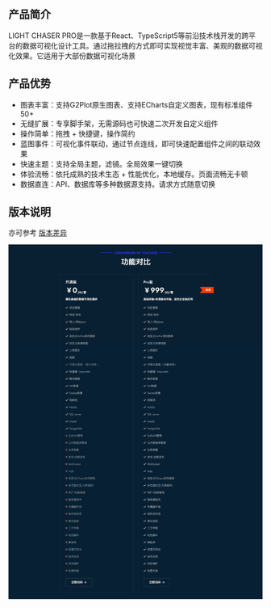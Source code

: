 ## 产品简介

LIGHT CHASER PRO是一款基于React、TypeScript5等前沿技术栈开发的跨平台的数据可视化设计工具。通过拖拉拽的方式即可实现视觉丰富、美观的数据可视化效果。它适用于大部份数据可视化场景

## 产品优势

- 图表丰富：支持G2Plot原生图表、支持ECharts自定义图表，现有标准组件50+
- 无缝扩展：专享脚手架，无需源码也可快速二次开发自定义组件
- 操作简单：拖拽 + 快捷键，操作简约
- 蓝图事件：可视化事件联动，通过节点连线，即可快速配置组件之间的联动效果
- 快速主题：支持全局主题，滤镜。全局效果一键切换
- 体验流畅：依托成熟的技术生态 + 性能优化，本地缓存。页面流畅无卡顿
- 数据直连：API、数据库等多种数据源支持。请求方式随意切换

## 版本说明

亦可参考 [版本差异](http://www.lcdesigner.cn:9000/index.html)

![版本差异.png](./images/版本差异.png)
